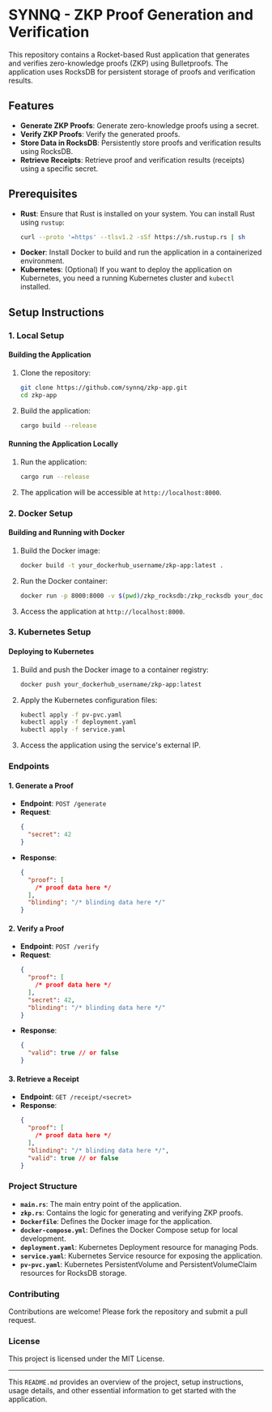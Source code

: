 # SYNNQ - ZKP Proof Generation and Verification

This repository contains a Rocket-based Rust application that generates and verifies zero-knowledge proofs (ZKP) using Bulletproofs. The application uses RocksDB for persistent storage of proofs and verification results.

## Features

- **Generate ZKP Proofs**: Generate zero-knowledge proofs using a secret.
- **Verify ZKP Proofs**: Verify the generated proofs.
- **Store Data in RocksDB**: Persistently store proofs and verification results using RocksDB.
- **Retrieve Receipts**: Retrieve proof and verification results (receipts) using a specific secret.

## Prerequisites

- **Rust**: Ensure that Rust is installed on your system. You can install Rust using `rustup`:
  ```bash
  curl --proto '=https' --tlsv1.2 -sSf https://sh.rustup.rs | sh
  ```
- **Docker**: Install Docker to build and run the application in a containerized environment.
- **Kubernetes**: (Optional) If you want to deploy the application on Kubernetes, you need a running Kubernetes cluster and `kubectl` installed.

## Setup Instructions

### 1. Local Setup

#### Building the Application

1. Clone the repository:

   ```bash
   git clone https://github.com/synnq/zkp-app.git
   cd zkp-app
   ```

2. Build the application:
   ```bash
   cargo build --release
   ```

#### Running the Application Locally

1. Run the application:

   ```bash
   cargo run --release
   ```

2. The application will be accessible at `http://localhost:8000`.

### 2. Docker Setup

#### Building and Running with Docker

1. Build the Docker image:

   ```bash
   docker build -t your_dockerhub_username/zkp-app:latest .
   ```

2. Run the Docker container:

   ```bash
   docker run -p 8000:8000 -v $(pwd)/zkp_rocksdb:/zkp_rocksdb your_dockerhub_username/zkp-app:latest
   ```

3. Access the application at `http://localhost:8000`.

### 3. Kubernetes Setup

#### Deploying to Kubernetes

1. Build and push the Docker image to a container registry:

   ```bash
   docker push your_dockerhub_username/zkp-app:latest
   ```

2. Apply the Kubernetes configuration files:

   ```bash
   kubectl apply -f pv-pvc.yaml
   kubectl apply -f deployment.yaml
   kubectl apply -f service.yaml
   ```

3. Access the application using the service's external IP.

### Endpoints

#### 1. Generate a Proof

- **Endpoint**: `POST /generate`
- **Request**:
  ```json
  {
    "secret": 42
  }
  ```
- **Response**:
  ```json
  {
    "proof": [
      /* proof data here */
    ],
    "blinding": "/* blinding data here */"
  }
  ```

#### 2. Verify a Proof

- **Endpoint**: `POST /verify`
- **Request**:
  ```json
  {
    "proof": [
      /* proof data here */
    ],
    "secret": 42,
    "blinding": "/* blinding data here */"
  }
  ```
- **Response**:
  ```json
  {
    "valid": true // or false
  }
  ```

#### 3. Retrieve a Receipt

- **Endpoint**: `GET /receipt/<secret>`
- **Response**:
  ```json
  {
    "proof": [
      /* proof data here */
    ],
    "blinding": "/* blinding data here */",
    "valid": true // or false
  }
  ```

### Project Structure

- **`main.rs`**: The main entry point of the application.
- **`zkp.rs`**: Contains the logic for generating and verifying ZKP proofs.
- **`Dockerfile`**: Defines the Docker image for the application.
- **`docker-compose.yml`**: Defines the Docker Compose setup for local development.
- **`deployment.yaml`**: Kubernetes Deployment resource for managing Pods.
- **`service.yaml`**: Kubernetes Service resource for exposing the application.
- **`pv-pvc.yaml`**: Kubernetes PersistentVolume and PersistentVolumeClaim resources for RocksDB storage.

### Contributing

Contributions are welcome! Please fork the repository and submit a pull request.

### License

This project is licensed under the MIT License.

---

This `README.md` provides an overview of the project, setup instructions, usage details, and other essential information to get started with the application.
